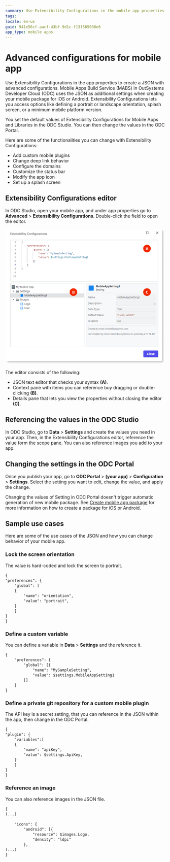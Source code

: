 ```yaml
---
summary: Use Extensibility Configurations in the mobile app properties to edit a JSON and access more settings than available in the IDE.
tags:
locale: en-us
guid: 941e56cf-aacf-43bf-9d1c-f131565036e6
app_type: mobile apps
---
```


# Advanced configurations for mobile app


Use Extensibility Configurations in the app properties to create a JSON with advanced configurations. Mobile Apps Build Service (MABS) in OutSystems Developer Cloud (ODC) uses the JSON as additional settings when creating your mobile package for iOS or Android.  Extensibility Configurations lets you access options like defining a portrait or landscape orientation, splash screen, or a minimum mobile platform version.

You set the default values of Extensibility Configurations for Mobile Apps and Libraries in the ODC Studio. You can then change the values in the ODC Portal.

Here are some of the functionalities you can change with Extensibility Configurations:

* Add custom mobile plugins
* Change deep link behavior
* Configure the domains
* Customize the status bar 
* Modify the app icon
* Set up a splash screen

## Extensibility Configurations editor

In ODC Studio, open your mobile app, and under app properties go to **Advanced** > **Extensibility Configurations**. Double-click the field to open the editor.

![Extensibility Configurations user interface](images/extensibility-configurations-editor-odcs.png)

The editor consists of the following:

* JSON text editor that checks your syntax **(A)**.
* Context pane with items you can reference buy dragging or double-clicking **(B)**.
* Details pane that lets you view the properties without closing the editor **(C)**.

## Referencing the values in the ODC Studio

In ODC Studio, go to **Data** > **Settings** and create the values you need in your app. Then, in the Extensibility Configurations editor, reference the value form the scope pane. You can also reference images you add to your app. 

## Changing the settings in the ODC Portal

Once you publish your app, go to **ODC Portal** > **(your app)** > **Configuration** > **Settings**. Select the setting you want to edit, change the value, and apply the change.

<div class="info" markdown="1">

Changing the values of Setting in ODC Portal doesn't trigger automatic generation of new mobile package. See [Create mobile app package](creating-mobile-package.md) for more information on how to create a package for iOS or Android. 

</div>

## Sample use cases

Here are some of the use cases of the JSON and how you can change behavior of your mobile app.

###  Lock the screen orientation

The value is hard-coded and lock the screen to portrait.

    {
    "preferences": {
        "global": [
        {
            "name": "orientation",
            "value": "portrait",
        }           
        ]
    }
    }

### Define a custom variable

You can define a variable in  **Data** > **Settings** and the reference it.

    {
        "preferences": {
            "global": [{
                "name": "MySampleSetting",
                "value": $settings.MobileAppSetting1
            }]
        }
    }

### Define a private git repository for a custom mobile plugin

The API key is a secret setting, that you can reference in the JSON within the app, then change in the ODC Portal.

    {
    "plugin": {
        "variables":[
        {
            "name": "apiKey",
            "value": $settings.ApiKey,
        }
        ]          
    }
    }

### Reference an image

You can also reference images in the JSON file.

    {
    (...)

        "icons": {
            "android": [{
                "resource": $images.Logo,
                "density": "ldpi"
            },
    (...)
    }